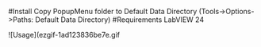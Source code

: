 #Install
Copy PopupMenu folder to Default Data Directory (Tools->Options->Paths: Default Data Directory)
#Requirements
LabVIEW 24

![Usage](ezgif-1ad123836be7e.gif